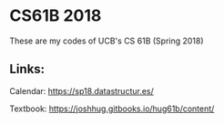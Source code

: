 # CS61B 2018

These are my codes of UCB's CS 61B (Spring 2018)

## Links:

Calendar: https://sp18.datastructur.es/

Textbook: https://joshhug.gitbooks.io/hug61b/content/

